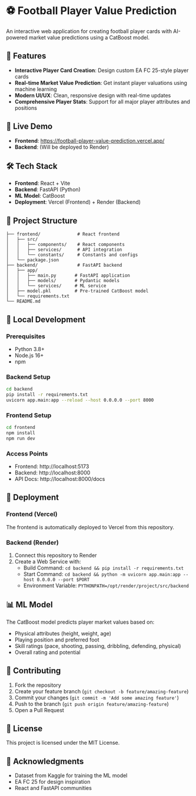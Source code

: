 # ⚽ Football Player Value Prediction

An interactive web application for creating football player cards with AI-powered market value predictions using a CatBoost model.

## 🌟 Features

- **Interactive Player Card Creation**: Design custom EA FC 25-style player cards
- **Real-time Market Value Prediction**: Get instant player valuations using machine learning
- **Modern UI/UX**: Clean, responsive design with real-time updates
- **Comprehensive Player Stats**: Support for all major player attributes and positions

## 🚀 Live Demo

- **Frontend**: https://football-player-value-prediction.vercel.app/
- **Backend**: (Will be deployed to Render)

## 🛠️ Tech Stack

- **Frontend**: React + Vite
- **Backend**: FastAPI (Python)
- **ML Model**: CatBoost
- **Deployment**: Vercel (Frontend) + Render (Backend)

## 📁 Project Structure

```
├── frontend/              # React frontend
│   ├── src/
│   │   ├── components/    # React components
│   │   ├── services/      # API integration
│   │   └── constants/     # Constants and configs
│   └── package.json
├── backend/               # FastAPI backend
│   ├── app/
│   │   ├── main.py       # FastAPI application
│   │   ├── models/       # Pydantic models
│   │   └── services/     # ML service
│   ├── model.pkl         # Pre-trained CatBoost model
│   └── requirements.txt
└── README.md
```

## 🔧 Local Development

### Prerequisites
- Python 3.8+
- Node.js 16+
- npm

### Backend Setup
```bash
cd backend
pip install -r requirements.txt
uvicorn app.main:app --reload --host 0.0.0.0 --port 8000
```

### Frontend Setup
```bash
cd frontend
npm install
npm run dev
```

### Access Points
- Frontend: http://localhost:5173
- Backend: http://localhost:8000
- API Docs: http://localhost:8000/docs

## 🚀 Deployment

### Frontend (Vercel)
The frontend is automatically deployed to Vercel from this repository.

### Backend (Render)
1. Connect this repository to Render
2. Create a Web Service with:
   - Build Command: `cd backend && pip install -r requirements.txt`
   - Start Command: `cd backend && python -m uvicorn app.main:app --host 0.0.0.0 --port $PORT`
   - Environment Variable: `PYTHONPATH=/opt/render/project/src/backend`

## 📊 ML Model

The CatBoost model predicts player market values based on:
- Physical attributes (height, weight, age)
- Playing position and preferred foot
- Skill ratings (pace, shooting, passing, dribbling, defending, physical)
- Overall rating and potential

## 🤝 Contributing

1. Fork the repository
2. Create your feature branch (`git checkout -b feature/amazing-feature`)
3. Commit your changes (`git commit -m 'Add some amazing feature'`)
4. Push to the branch (`git push origin feature/amazing-feature`)
5. Open a Pull Request

## 📄 License

This project is licensed under the MIT License.

## 🙏 Acknowledgments

- Dataset from Kaggle for training the ML model
- EA FC 25 for design inspiration
- React and FastAPI communities